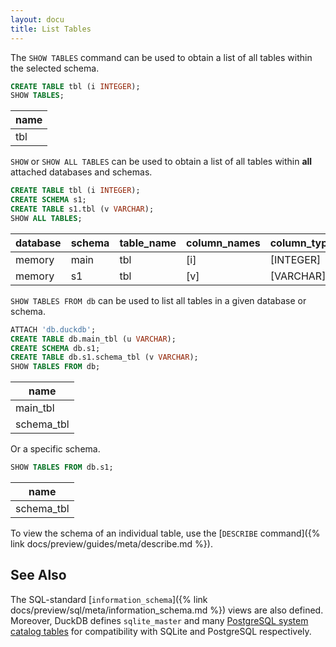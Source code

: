 ```yaml
---
layout: docu
title: List Tables
---
```


The `SHOW TABLES` command can be used to obtain a list of all tables within the selected schema.

```sql
CREATE TABLE tbl (i INTEGER);
SHOW TABLES;
```

| name |
|------|
| tbl  |

`SHOW` or `SHOW ALL TABLES` can be used to obtain a list of all tables within **all** attached databases and schemas.

```sql
CREATE TABLE tbl (i INTEGER);
CREATE SCHEMA s1;
CREATE TABLE s1.tbl (v VARCHAR);
SHOW ALL TABLES;
```

| database | schema | table_name | column_names | column_types | temporary |
|----------|--------|------------|--------------|--------------|-----------|
| memory   | main   | tbl        | [i]          | [INTEGER]    | false     |
| memory   | s1     | tbl        | [v]          | [VARCHAR]    | false     |

`SHOW TABLES FROM db` can be used to list all tables in a given database or schema.

```sql
ATTACH 'db.duckdb';
CREATE TABLE db.main_tbl (u VARCHAR);
CREATE SCHEMA db.s1;
CREATE TABLE db.s1.schema_tbl (v VARCHAR);
SHOW TABLES FROM db;
```

| name       |
|------------|
| main_tbl   |
| schema_tbl |

Or a specific schema.

```sql
SHOW TABLES FROM db.s1;
```

| name       |
|------------|
| schema_tbl |

To view the schema of an individual table, use the [`DESCRIBE` command]({% link docs/preview/guides/meta/describe.md %}).

## See Also

The SQL-standard [`information_schema`]({% link docs/preview/sql/meta/information_schema.md %}) views are also defined. Moreover, DuckDB defines `sqlite_master` and many [PostgreSQL system catalog tables](https://www.postgresql.org/docs/16/catalogs.html) for compatibility with SQLite and PostgreSQL respectively.
